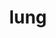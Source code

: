 ---
title: lung
release_version: v1.1
hra_release_version:
  - v1.0
  - v1.1
model_type: asct-b
description: '[Anatomical Structures, Cell Types, plus Biomarkers (ASCT+B) tables](https://hubmapconsortium.github.io/ccf/pages/ccf-anatomical-structures.html) aim to capture the nested *part_of* structure of anatomical human body parts, the typology of cells, and biomarkers used to identify cell types. The tables are authored and reviewed by an international team of experts.'
creators:
  - 0000-0002-9185-3994
  - 0000-0001-8387-4966
project_leads:
  - 0000-0002-3321-6137
reviewers:
  - 0000-0003-1668-5174
  - 0000-0001-5785-1939
  - 0000-0003-3372-6521
  - 0000-0003-4837-0337
  - 0000-0002-2385-6712
  - 0000-0003-4272-6283
  - 0000-0001-7655-4833
creation_date: 2021-12-01T00:00:00
license: CC BY 4.0
publisher:  HuBMAP 
funder:  National Institutes of Health 
award_number:  OT2OD026671 
hubmap_id:  HBM323.SGDF.945 
datatable: ASCT-B_VH_Lung.csv
doi: https://doi.org/10.48539/HBM323.SGDF.945
---